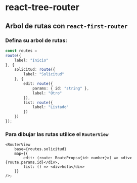 # react-tree-router
## Arbol de rutas con `react-first-router`

### Defina su arbol de rutas:
```ts
const routes =
route({
    label: "Inicio"
}, {
    solicitud: route({
        label: "Solicitud"
    }, {
        edit: route({
            params: { id: "string" },
            label: "Otro"
        }),
        list: route({
            label: "Listado"
        })
    })
});
```

### Para dibujar las rutas utilice el `RouterView`
```tsx
<RouterView
    base={routes.solicitud}
    map={{
        edit: (route: RouteProps<{id: number}>) => <div>{route.params.id}</div>,
        list: () => <div>hola</div>
    }}
/>;
```